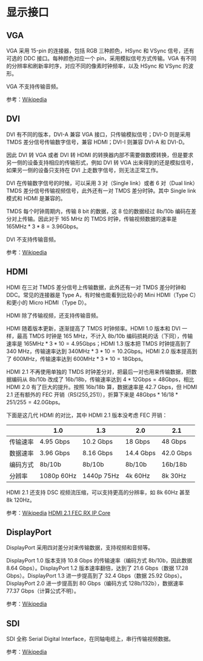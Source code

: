 # 显示接口

## VGA

VGA 采用 15-pin 的连接器，包括 RGB 三种颜色，HSync 和 VSync 信号，还有可选的 DDC 接口。每种颜色对应一个 pin，采用模拟信号方式传输。VGA 有不同的分辨率和刷新率时序，对应不同的像素时钟频率，以及 HSync 和 VSync 的波形。

VGA 不支持传输音频。

参考：[Wikipedia](https://en.wikipedia.org/wiki/Video_Graphics_Array)

## DVI

DVI 有不同的版本，DVI-A 兼容 VGA 接口，只传输模拟信号；DVI-D 则是采用 TMDS 差分信号传输数字信号，兼容 HDMI；DVI-I 则兼容 DVI-A 和 DVI-D。

因此 DVI 转 VGA 或者 DVI 转 HDMI 的转换器内部不需要做数模转换，但是要求另一侧的设备支持相应的传输形式，例如 DVI 转 VGA 出来得到的还是模拟信号，如果另一侧的设备只支持在 DVI 上走数字信号，则无法正常工作。

DVI 在传输数字信号的时候，可以采用 3 对（Single link）或者 6 对（Dual link）TMDS 差分信号传输视频信号，此外还有一对 TMDS 差分时钟。其中 Single link 模式和 HDMI 是兼容的。

TMDS 每个时钟周期内，传输 8 bit 的数据，这 8 位的数据经过 8b/10b 编码在差分对上传输。因此对于 165 MHz 的 TMDS 时钟，传输视频数据的速率是 $165 \mathrm{MHz} * 3 * 8 = 3.96 \mathrm{Gbps}$。

DVI 不支持传输音频。

参考：[Wikipedia](https://en.wikipedia.org/wiki/Digital_Visual_Interface)

## HDMI

HDMI 在三对 TMDS 差分信号上传输数据，此外还有一对 TMDS 差分时钟和 DDC。常见的连接器是 Type A，有时候也能看到比较小的 Mini HDMI（Type C）和更小的 Micro HDMI（Type D）。

HDMI 除了传输视频，还支持传输音频。

HDMI 随着版本更新，逐渐提高了 TMDS 时钟频率。HDMI 1.0 版本和 DVI 一样，最高 TMDS 时钟是 165 MHz，不计入 8b/10b 编码损耗的话（下同），传输速率是 $165 \mathrm{MHz} * 3 * 10 = 4.95 \mathrm{Gbps}$；HDMI 1.3 版本把 TMDS 时钟提高到了 340 MHz，传输速率达到 $340 \mathrm{MHz} * 3 * 10 = 10.2 \mathrm{Gbps}$。HDMI 2.0 版本提高到了 600MHz，传输速率达到 $600 \mathrm{MHz} * 3 * 10 = 18 \mathrm{Gbps}$。

HDMI 2.1 不再使用单独的 TMDS 时钟差分对，把最后一对也用来传输数据，把数据编码从 8b/10b 改成了 16b/18b，传输速率达到 $4 * 12 \mathrm{Gbps} = 48 \mathrm{Gbps}$，相比 HDMI 2.0 有了巨大的提升。按照 16b/18b 算，数据速率是 42.7 Gbps，但 HDMI 2.1 还有额外的 FEC 开销（RS(255,251)），折算下来是 $48 \mathrm{Gbps} * 16 / 18 * 251 / 255 = 42.0 \mathrm{Gbps}$。

下面是这几代 HDMI 的对比，其中 HDMI 2.1 版本没考虑 FEC 开销：

|      | 1.0        | 1.3        | 2.0       | 2.1       |
| ---- | ---------- | ---------- | --------- | --------- |
| 传输速率 | 4.95 Gbps  | 10.2 Gbps  | 18 Gbps   | 48 Gbps   |
| 数据速率 | 3.96 Gbps  | 8.16 Gbps  | 14.4 Gbps | 42.0 Gbps |
| 编码方式 | 8b/10b     | 8b/10b     | 8b/10b    | 16b/18b   |
| 分辨率  | 1080p 60Hz | 1440p 75Hz | 4k 60Hz   | 8k 30Hz   |

HDMI 2.1 还支持 DSC 视频流压缩，可以支持更高的分辨率，如 8k 60Hz 甚至 8k 120Hz。

参考：[Wikipedia](https://en.wikipedia.org/wiki/HDMI) [HDMI 2.1 FEC RX IP Core](https://www.hardent.com/pdf/Rambus-Hardent_HDMI_2_1_FEC_RX_IP.pdf)

## DisplayPort

DisplayPort 采用四对差分对来传输数据，支持视频和音频等。

DisplayPort 1.0 版本支持 10.8 Gbps 的传输速率（编码方式 8b/10b，因此数据 8.64 Gbps）。DisplayPort 1.2 版本速率翻倍，达到了 21.6 Gbps（数据 17.28 Gbps）。DisplayPort 1.3 进一步提高到了 32.4 Gbps（数据 25.92 Gbps）。DisplayPort 2.0 进一步提高到 80 Gbps（编码方式 128b/132b），数据速率 77.37 Gbps（计算公式不明）。

参考：[Wikipedia](https://en.wikipedia.org/wiki/DisplayPort)

## SDI

SDI 全称 Serial Digital Interface，在同轴电缆上，串行传输视频数据。

参考：[Wikipedia](https://en.wikipedia.org/wiki/Serial_digital_interface)
